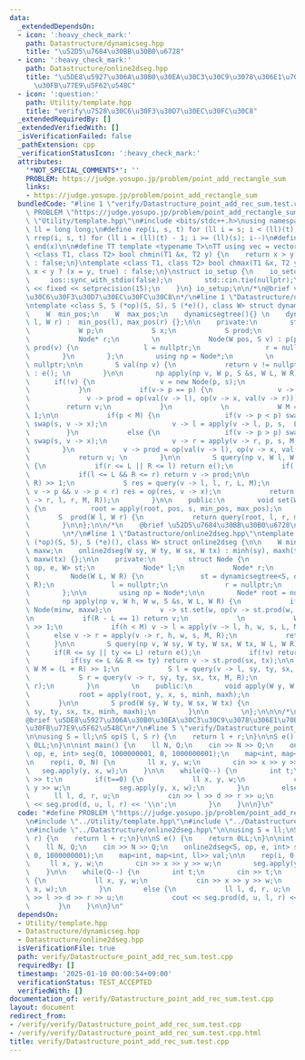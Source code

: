 ```yaml
---
data:
  _extendedDependsOn:
  - icon: ':heavy_check_mark:'
    path: Datastructure/dynamicseg.hpp
    title: "\u52D5\u7684\u30BB\u30B0\u6728"
  - icon: ':heavy_check_mark:'
    path: Datastructure/online2dseg.hpp
    title: "\u5DE8\u5927\u306A\u30B0\u30EA\u30C3\u30C9\u3078\u306E1\u70B9\u52A0\u7B97\
      \u30FB\u77E9\u5F62\u548C"
  - icon: ':question:'
    path: Utility/template.hpp
    title: "verify\u7528\u30C6\u30F3\u30D7\u30EC\u30FC\u30C8"
  _extendedRequiredBy: []
  _extendedVerifiedWith: []
  _isVerificationFailed: false
  _pathExtension: cpp
  _verificationStatusIcon: ':heavy_check_mark:'
  attributes:
    '*NOT_SPECIAL_COMMENTS*': ''
    PROBLEM: https://judge.yosupo.jp/problem/point_add_rectangle_sum
    links:
    - https://judge.yosupo.jp/problem/point_add_rectangle_sum
  bundledCode: "#line 1 \"verify/Datastructure_point_add_rec_sum.test.cpp\"\n#define\
    \ PROBLEM \"https://judge.yosupo.jp/problem/point_add_rectangle_sum\"\n#line 1\
    \ \"Utility/template.hpp\"\n#include <bits/stdc++.h>\nusing namespace std;\nusing\
    \ ll = long long;\n#define rep(i, s, t) for (ll i = s; i < (ll)(t); i++)\n#define\
    \ rrep(i, s, t) for (ll i = (ll)(t) - 1; i >= (ll)(s); i--)\n#define all(x) begin(x),\
    \ end(x)\n\n#define TT template <typename T>\nTT using vec = vector<T>;\ntemplate\
    \ <class T1, class T2> bool chmin(T1 &x, T2 y) {\n    return x > y ? (x = y, true)\
    \ : false;\n}\ntemplate <class T1, class T2> bool chmax(T1 &x, T2 y) {\n    return\
    \ x < y ? (x = y, true) : false;\n}\nstruct io_setup {\n    io_setup() {\n   \
    \     ios::sync_with_stdio(false);\n        std::cin.tie(nullptr);\n        cout\
    \ << fixed << setprecision(15);\n    }\n} io_setup;\n\n/*\n@brief verify\u7528\
    \u30C6\u30F3\u30D7\u30EC\u30FC\u30C8\n*/\n#line 1 \"Datastructure/dynamicseg.hpp\"\
    \ntemplate <class S, S (*op)(S, S), S (*e)(), class W> struct dynamicsegtree {\n\
    \    W  min_pos;\n    W  max_pos;\n    dynamicsegtree(){} \n    dynamicsegtree(W\
    \ l, W r) :  min_pos(l), max_pos(r) {};\n\n    private:\n        struct Node {\n\
    \            W p;\n            S x;\n            S prod;\n            Node* l;\n\
    \            Node* r;\n        \n            Node(W pos, S v) : p(pos), x(v),\
    \ prod(v) {\n                l = nullptr;\n                r = nullptr;\n    \
    \        }\n        };\n        using np = Node*;\n        \n        np root =\
    \ nullptr;\n\n        S val(np v) {\n            return v != nullptr ? v -> prod\
    \ : e(); \n        }\n\n        np apply(np v, W p, S &s, W L, W R) {\n      \
    \      if(!v) {\n                v = new Node(p, s);\n                return v;\n\
    \            }\n            if(v-> p == p) {\n                v -> x = s;\n  \
    \              v -> prod = op(val(v -> l), op(v -> x, val(v -> r)));\n       \
    \         return v;\n            }\n            \n            W M = (L + R) >>\
    \ 1;\n\n            if(p < M) {\n                if(v -> p < p) swap(p, v -> p),\
    \ swap(s, v -> x);\n                v -> l = apply(v -> l, p, s,  L, M);\n   \
    \         }\n            else {\n                if(v -> p > p) swap(p, v -> p),\
    \ swap(s, v -> x);\n                v -> r = apply(v -> r, p, s, M, R);\n    \
    \        }\n            v -> prod = op(val(v -> l), op(v -> x, val(v -> r)));\n\
    \            return v; \n        }\n\n        S query(np v, W l, W r, W L, W R)\
    \ {\n            if(r <= L || R <= l) return e();\n            if(!v) return e();\n\
    \            if(l <= L && R <= r) return v -> prod;\n\n            W M = (L +\
    \ R) >> 1;\n            S res = query(v -> l, l, r, L, M);\n            if(l <=\
    \ v -> p && v -> p < r) res = op(res, v -> x);\n            return op(res, query(v\
    \ -> r, l, r, M, R));\n        }\n\n    public:\n        void set(W pos, S s)\
    \ {\n           root = apply(root, pos, s, min_pos, max_pos);\n        }\n\n \
    \       S  prod(W l, W r) {\n            return query(root, l, r, min_pos, max_pos);\n\
    \        }\n\n};\n\n/*\n    @brief \u52D5\u7684\u30BB\u30B0\u6728\n    @docs doc/dynamicseg.md\n\
    \        \n*/\n#line 1 \"Datastructure/online2dseg.hpp\"\ntemplate <class S, S\
    \ (*op)(S, S), S (*e)(), class W> struct online2dseg {\n\n    W minh, maxh, minw,\
    \ maxw;\n    online2dseg(W sy, W ty, W sx, W tx) : minh(sy), maxh(ty), minw(sx),\
    \ maxw(tx) {};\n\n    private:\n        struct Node {\n            dynamicsegtree<S,\
    \ op, e, W> st;\n            Node* l;\n            Node* r;\n            \n  \
    \          Node(W L, W R) {\n              st = dynamicsegtree<S, op, e, W>(L,\
    \ R);\n              l = nullptr;\n              r = nullptr;\n            }\n\
    \        };\n\n        using np = Node*;\n\n        Node* root = nullptr;\n\n\
    \        np apply(np v, W h, W w, S &s, W L, W R) {\n            if(!v) v = new\
    \ Node(minw, maxw);\n            v -> st.set(w, op(v -> st.prod(w, w+1),  s));\n\
    \n            if(R - L == 1) return v;\n            \n            W M = (L + R)\
    \ >> 1;\n            if(h < M) v -> l = apply(v -> l, h, w, s, L, M);\n      \
    \      else v -> r = apply(v -> r, h, w, s, M, R);\n            return v;\n  \
    \      }\n\n        S query(np v, W sy, W ty, W sx, W tx, W L, W R) {\n      \
    \      if(R <= sy || ty <= L) return e();\n            if(!v) return e();\n  \
    \          if(sy <= L && R <= ty) return v -> st.prod(sx, tx);\n\n           \
    \ W M = (L + R) >> 1;\n            S l = query(v -> l, sy, ty, sx, tx, L, M);\n\
    \            S r = query(v -> r, sy, ty, sx, tx, M, R);\n            return op(l,\
    \ r);\n        }\n        \n    public:\n        void apply(W y, W x, S s) {\n\
    \            root = apply(root, y, x, s, minh, maxh);\n            return;\n \
    \       }\n\n        S prod(W sy, W ty, W sx, W tx) {\n            return query(root,\
    \ sy, ty, sx, tx, minh, maxh);\n        }\n\n        \n};\n\n\n/*\n@docs doc/2dseg.md\n\
    @brief \u5DE8\u5927\u306A\u30B0\u30EA\u30C3\u30C9\u3078\u306E1\u70B9\u52A0\u7B97\
    \u30FB\u77E9\u5F62\u548C\n*/\n#line 5 \"verify/Datastructure_point_add_rec_sum.test.cpp\"\
    \n\nusing S = ll;\nS op(S l, S r) {\n    return l + r;\n}\n\nS e() {\n    return\
    \ 0LL;\n}\n\nint main() {\n    ll N, Q;\n    cin >> N >> Q;\n    online2dseg<S,\
    \ op, e, int> seg(0, 1000000001, 0, 1000000001);\n    map<int, map<int, ll>> val;\n\
    \n    rep(i, 0, N) {\n        ll x, y, w;\n        cin >> x >> y >> w;\n     \
    \   seg.apply(y, x, w);\n    }\n\n    while(Q--) {\n        int t;\n        cin\
    \ >> t;\n        if(t==0) {\n            ll x, y, w;\n            cin >> x >>\
    \ y >> w;\n            seg.apply(y, x, w);\n        }\n        else {\n      \
    \      ll l, d, r, u;\n            cin >> l >> d >> r >> u;\n            cout\
    \ << seg.prod(d, u, l, r) << '\\n';\n        }\n    }\n\n}\n"
  code: "#define PROBLEM \"https://judge.yosupo.jp/problem/point_add_rectangle_sum\"\
    \n#include \"../Utility/template.hpp\"\n#include \"../Datastructure/dynamicseg.hpp\"\
    \n#include \"../Datastructure/online2dseg.hpp\"\n\nusing S = ll;\nS op(S l, S\
    \ r) {\n    return l + r;\n}\n\nS e() {\n    return 0LL;\n}\n\nint main() {\n\
    \    ll N, Q;\n    cin >> N >> Q;\n    online2dseg<S, op, e, int> seg(0, 1000000001,\
    \ 0, 1000000001);\n    map<int, map<int, ll>> val;\n\n    rep(i, 0, N) {\n   \
    \     ll x, y, w;\n        cin >> x >> y >> w;\n        seg.apply(y, x, w);\n\
    \    }\n\n    while(Q--) {\n        int t;\n        cin >> t;\n        if(t==0)\
    \ {\n            ll x, y, w;\n            cin >> x >> y >> w;\n            seg.apply(y,\
    \ x, w);\n        }\n        else {\n            ll l, d, r, u;\n            cin\
    \ >> l >> d >> r >> u;\n            cout << seg.prod(d, u, l, r) << '\\n';\n \
    \       }\n    }\n\n}\n"
  dependsOn:
  - Utility/template.hpp
  - Datastructure/dynamicseg.hpp
  - Datastructure/online2dseg.hpp
  isVerificationFile: true
  path: verify/Datastructure_point_add_rec_sum.test.cpp
  requiredBy: []
  timestamp: '2025-01-10 00:00:54+09:00'
  verificationStatus: TEST_ACCEPTED
  verifiedWith: []
documentation_of: verify/Datastructure_point_add_rec_sum.test.cpp
layout: document
redirect_from:
- /verify/verify/Datastructure_point_add_rec_sum.test.cpp
- /verify/verify/Datastructure_point_add_rec_sum.test.cpp.html
title: verify/Datastructure_point_add_rec_sum.test.cpp
---
```

